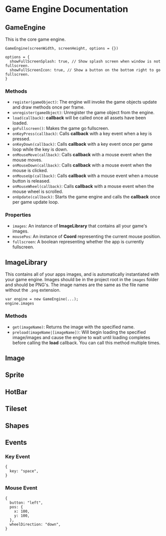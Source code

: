 # Game Engine Documentation

## GameEngine

This is the core game engine.

```
GameEngine(screenWidth, screenHeight, options = {})

options = {
  showFullScreenSplash: true, // Show splash screen when window is not fullscreen.
  showFullScreenIcon: true, // Show a button on the bottom right to go fullscreen.
}
```

### Methods
* `register(gameObject)`: The engine will invoke the game objects update and draw methods once per frame.
* `unregister(gameObject)`: Unregister the game object from the engine.
* `load(callback)`: **callback** will be called once all assets have been loaded.
* `goFullscreen()`: Makes the game go fullscreen.
* `onKeyPress(callback)`: Calls **callback** with a key event when a key is pressed.
* `onKeyDown(callback)`: Calls **callback** with a key event once per game loop while the key is down.
* `onMouseMove(callback)`: Calls **callback** with a mouse event when the mouse moves.
* `onMouseDown(callback)`: Calls **callback** with a mouse event when the mouse is clicked.
* `onMouseUp(callback)`: Calls **callback** with a mouse event when a mouse button is released.
* `onMouseWheel(callback)`: Calls **callback** with a mouse event when the mouse wheel is scrolled.
* `onUpdate(callback)`: Starts the game engine and calls the **callback** once per game update loop.

### Properties
* `images`: An instance of **ImageLibrary** that contains all your game's images.
* `mousePos`: An instance of **Coord** representing the current mouse position.
* `fullscreen`: A boolean representing whether the app is currently fullscreen.

## ImageLibrary

This contains all of your apps images, and is automatically instantiated with your game engine. Images should be in the project root in the `images` folder and should be PNG's. The image names are the same as the file name without the `.png` extension.

```
var engine = new GameEngine(...);
engine.images
```
### Methods
* `get(imageName)`: Returns the image with the specified name.
* `preload(imageName|[imageName])`: Will begin loading the specified image/images and cause the engine to wait until loading completes before calling the **load** callback. You can call this method multiple times.

## Image

## Sprite

## HotBar

## Tileset

## Shapes

## Events

### Key Event
```
{
  key: "space",
}
```

### Mouse Event
```
{
  button: "left",
  pos: {
    x: 100,
    y: 100,
  },
  wheelDirection: "down",
}
```
